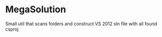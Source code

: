 MegaSolution
============

Small util that scans folders and construct VS 2012 sln file with all found csproj
